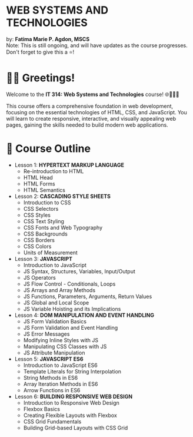 # WEB SYSTEMS AND TECHNOLOGIES
by: **Fatima Marie P. Agdon, MSCS** <br>
Note: This is still ongoing, and will have updates as the course progresses.<br>
Don't forget to give this a ⭐!

# 👋🏻 Greetings!
Welcome to the **IT 314: Web Systems and Technologies** course! 🌐🧡💙💛<br>

This course offers a comprehensive foundation in web development, focusing on the essential technologies of HTML, CSS, and JavaScript. You will learn to create responsive, interactive, and visually appealing web pages, gaining the skills needed to build modern web applications.

# 🎯 Course Outline
- Lesson 1: **HYPERTEXT MARKUP LANGUAGE**
    - Re-introduction to HTML
    - HTML Head
    - HTML Forms
    - HTML Semantics
- Lesson 2: **CASCADING STYLE SHEETS**
    - Introduction to CSS
    - CSS Selectors
    - CSS Styles
    - CSS Text Styling
    - CSS Fonts and Web Typography
    - CSS Backgrounds
    - CSS Borders
    - CSS Colors
    - Units of Measurement
- Lesson 3: **JAVASCRIPT**
    - Introduction to JavaScript
    - JS Syntax, Structures, Variables, Input/Output
    - JS Operators
    - JS Flow Control - Conditionals, Loops
    - JS Arrays and Array Methods
    - JS Functions, Parameters, Arguments, Return Values
    - JS Global and Local Scope
    - JS Variable Hoisting and its Implications
- Lesson 4: **DOM MANIPULATION AND EVENT HANDLING**
    - JS Form Validation Basics
    - JS Form Validation and Event Handling
    - JS Error Messages		
    - Modifying Inline Styles with JS
    - Manipulating CSS Classes with JS
    - JS Attribute Manipulation
- Lesson 5: **JAVASCRIPT ES6**
    - Introduction to JavaScript ES6
    - Template Literals for String Interpolation
    - String Methods in ES6
    - Array Iteration Methods in ES6
    - Arrow Functions in ES6
- Lesson 6: **BUILDING RESPONSIVE WEB DESIGN**
    - Introduction to Responsive Web Design
    - Flexbox Basics
    - Creating Flexible Layouts with Flexbox
    - CSS Grid Fundamentals
    - Building Grid-based Layouts with CSS Grid